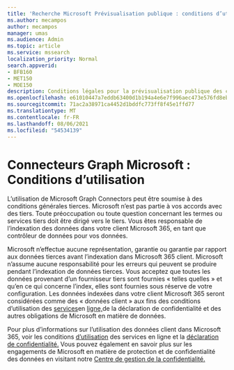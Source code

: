 ```yaml
---
title: 'Recherche Microsoft Prévisualisation publique : conditions d’utilisation'
ms.author: mecampos
author: mecampos
manager: umas
ms.audience: Admin
ms.topic: article
ms.service: mssearch
localization_priority: Normal
search.appverid:
- BFB160
- MET150
- MOE150
description: Conditions légales pour la prévisualisation publique des connecteurs Graph Microsoft pour Recherche Microsoft
ms.openlocfilehash: e61010447a7eddb63400d1b194a4e6e7f996aec473e576fd8ebbdaf8ff44b555
ms.sourcegitcommit: 71ac2a38971ca4452d1bddfc773ff8f45e1ffd77
ms.translationtype: MT
ms.contentlocale: fr-FR
ms.lasthandoff: 08/06/2021
ms.locfileid: "54534139"
---
```

<!---Previous ms.author: anfowler --->

# <a name="microsoft-graph-connectors-terms-of-use"></a>Connecteurs Graph Microsoft : Conditions d’utilisation

L’utilisation de Microsoft Graph Connectors peut être soumise à des conditions générales tierces. Microsoft n’est pas partie à vos accords avec des tiers. Toute préoccupation ou toute question concernant les termes ou services tiers doit être dirigé vers le tiers. Vous êtes responsable de l’indexation des données dans votre client Microsoft 365, en tant que contrôleur de données pour vos données.

Microsoft n’effectue aucune représentation, garantie ou garantie par rapport aux données tierces avant l’indexation dans Microsoft 365 client.  Microsoft n’assume aucune responsabilité pour les erreurs qui peuvent se produire pendant l’indexation de données tierces.  Vous acceptez que toutes les données provenant d’un fournisseur tiers sont fournies « telles quelles » et qu’en ce qui concerne l’index, elles sont fournies sous réserve de votre configuration. Les données indexées dans votre client Microsoft 365 seront considérées comme des « données client » aux fins des conditions d’utilisation des [services](http://www.microsoftvolumelicensing.com/Downloader.aspx?documenttype=OST&lang=English)en [ligne,](https://privacy.microsoft.com/privacystatement)de la déclaration de confidentialité et des autres obligations de Microsoft en matière de données.

Pour plus d’informations sur l’utilisation des données client dans Microsoft 365, voir les conditions [d’utilisation](http://www.microsoftvolumelicensing.com/Downloader.aspx?documenttype=OST&lang=English) des services en ligne et la [déclaration de confidentialité.](https://privacy.microsoft.com/privacystatement) Vous pouvez également en savoir plus sur les engagements de Microsoft en matière de protection et de confidentialité des données en visitant notre [Centre de gestion de la confidentialité.](https://www.microsoft.com/trust-center)
